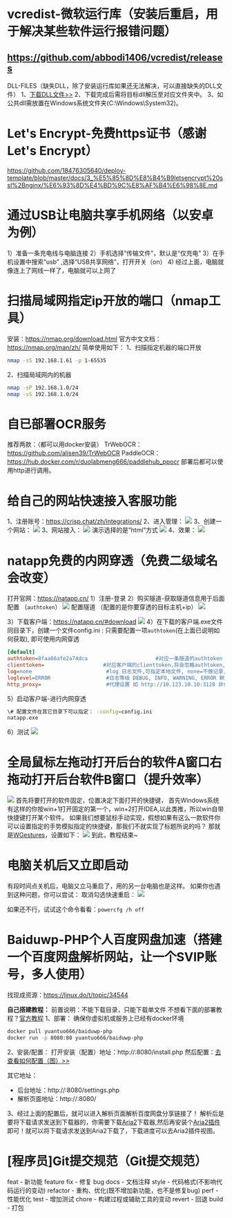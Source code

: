 # vcredist-微软运行库（安装后重启，用于解决某些软件运行报错问题）
https://github.com/abbodi1406/vcredist/releases
----
DLL-FILES（缺失DLL，除了安装运行库如果还无法解决，可以直接缺失的DLL文件）
1、[下载DLL文件>>](https://cn.dll-files.com/)
2、下载完成后需将目标dll解压至对应文件夹中。
3、如公共dll需放置在Windows系统文件夹(C:\Windows\System32)。


# Let's Encrypt-免费https证书（感谢 Let's Encrypt）
https://github.com/18476305640/deploy-template/blob/master/docs/3_%E5%85%8D%E8%B4%B9letsencrypt%20ssl%2Bnginx/%E6%93%8D%E4%BD%9C%E8%AF%B4%E6%98%8E.md

# 通过USB让电脑共享手机网络（以安卓为例）
1）准备一条充电线与电脑连接
2）手机选择“传输文件”，默认是“仅充电”
3）在手机设置中搜索“usb” ,选择“USB共享网络”，打开开关（on）
4) 经过上面，电脑就像连上了网线一样了，电脑就可以上网了

# 扫描局域网指定ip开放的端口（nmap工具）
安装：https://nmap.org/download.html
官方中文文档：https://nmap.org/man/zh/
简单使用如下：
1、扫描指定机器的端口开放
```bash
nmap -sS 192.168.1.61 -p 1-65535
```
2、扫描局域网内的机器
```bash
nmap -sP 192.168.1.0/24
nmap -sS 192.168.1.0/24
```

# 自已部署OCR服务
推荐两款：（都可以用docker安装）
TrWebOCR：https://github.com/alisen39/TrWebOCR
PaddleOCR：https://hub.docker.com/r/duolabmeng666/paddlehub_ppocr
部署后都可以使用http进行调用。

# 给自己的网站快速接入客服功能
1、注册账号：https://crisp.chat/zh/integrations/
2、进入管理：
![](https://cdn.jsdelivr.net/gh/18476305640/typora@master/images/2023/04/16/1681575273083.png)
3、创建一个网站：
![](https://cdn.jsdelivr.net/gh/18476305640/typora@master/images/2023/04/16/1681575332711.png)
3、网站接入：
![](https://cdn.jsdelivr.net/gh/18476305640/typora@master/images/2023/04/16/1681575403266.png)
演示选择的是”html“方式
![](https://cdn.jsdelivr.net/gh/18476305640/typora@master/images/2023/04/16/1681575477081.png)
4、效果：
![](https://cdn.jsdelivr.net/gh/18476305640/typora@master/images/2023/04/16/1681575526511.png)


# natapp免费的内网穿透（免费二级域名会改变）
打开官网：https://natapp.cn/
1）注册-登录
2）购买隧道-获取隧道信息用于后面配置 （`authtoken`）
![](https://cdn.jsdelivr.net/gh/18476305640/typora@master/images/2023/04/21/1682068060631.png)
配置隧道 （配置的是你要穿透的目标主机+ip）
![](https://cdn.jsdelivr.net/gh/18476305640/typora@master/images/2023/04/21/1682068665366.png)

3）下载客户端：https://natapp.cn/#download
![](https://cdn.jsdelivr.net/gh/18476305640/typora@master/images/2023/04/21/1682068192730.png)
4）在下载的客户端.exe文件同目录下，创建一个文件config.ini : 只需要配置一项`authtoken`(在上面已说明如何获取), 即可使用内网穿透 
```ini
[default]
authtoken=8faa66afe2a74dca                      #对应一条隧道的authtoken
clienttoken=                   #对应客户端的clienttoken,将会忽略authtoken,若无请留空,
log=none                        #log 日志文件,可指定本地文件, none=不做记录,stdout=直接屏幕输出 ,默认为none
loglevel=ERROR                  #日志等级 DEBUG, INFO, WARNING, ERROR 默认为 DEBUG
http_proxy=                     #代理设置 如 http://10.123.10.10:3128 非代理上网用户请务必留空
```
5）启动客户端-进行内网穿透
```bash
\# 配置文件在其它目录下可以指定： -config=config.ini
natapp.exe
```
6）测试
![](https://cdn.jsdelivr.net/gh/18476305640/typora@master/images/2023/04/21/1682068772451.png)

# 全局鼠标左拖动打开后台的软件A窗口右拖动打开后台软件B窗口（提升效率）
![](https://cdn.jsdelivr.net/gh/18476305640/typora@master/images/2023/06/30/1688124180426.png)
首先将要打开的软件固定，位置决定下面打开的快捷键，
首先Windows系统有这样的你按win+1打开固定的第一个，win+2打开IDEA,以此类推，所以win自带快捷键打开某个软件。
如果我们想要鼠标手动实现，假想如果有这么一款软件你可以设置指定的手势模拟指定的快捷键，那我们不就实现了标题所说的吗？
那就是[WGestures](https://www.yingdev.com/projects/wgestures)，设置如下：
![](https://cdn.jsdelivr.net/gh/18476305640/typora@master/images/2023/06/30/1688124413844.png)
到此，教程结束~

# 电脑关机后又立即启动
有段时间点关机后，电脑又立马重启了，用的另一台电脑也是这样。
如果你也遇到这种问题，你可以尝试：
取消勾选快速重启：
![](https://cdn.jsdelivr.net/gh/18476305640/typora@master/images/2023/07/06/1688639433786.png)

如果还不行，试试这个命令看看：`powercfg /h off`

# Baiduwp-PHP个人百度网盘加速（搭建一个百度网盘解析网站，让一个SVIP账号，多人使用）
找现成资源：https://linux.do/t/topic/34544

**自己搭建教程：**
前置说明：不能下载目录，只能下载单文件
不想看下面的部署教程？[官方教程](https://github.com/yuantuo666/baiduwp-php/blob/master/README_ZH.md)
1、部署： 确保你虚拟机或服务上已经有docker环境
```bash
docker pull yuantuo666/baiduwp-php
docker run -p 8080:80 yuantuo666/baiduwp-php
```
2、安装/配置：
打开安装（配置）地址：http://<ip>:8080/install.php 
然后配置：[去查看如何配置（图）>>](https://cdn.jsdelivr.net/gh/18476305640/typora@master/images/2023/08/17/1692256644942.png)

其它地址：
- 后台地址：http://<ip>:8080/settings.php
- 解析页面地址：http://<ip>:8080/

3、经过上面的配置后，就可以进入解析页面解析百度网盘分享链接了！
解析后是要将下载请求发送到下载器的，你需要下载[Aria2](http://aria2.scrongyao.com/)下载器,然后再安装个[Aria2插件](https://chrome.google.com/webstore/detail/aria2-explorer/mpkodccbngfoacfalldjimigbofkhgjn)即可！就可以将下载请求发送到Aria2下载了，下载进度可以去Aria2插件视图。



# [程序员]Git提交规范（Git提交规范）
feat - 新功能 feature
fix - 修复 bug
docs - 文档注释
style - 代码格式(不影响代码运行的变动)
refactor - 重构、优化(既不增加新功能，也不是修复bug)
perf - 性能优化
test - 增加测试
chore - 构建过程或辅助工具的变动
revert - 回退
build - 打包
